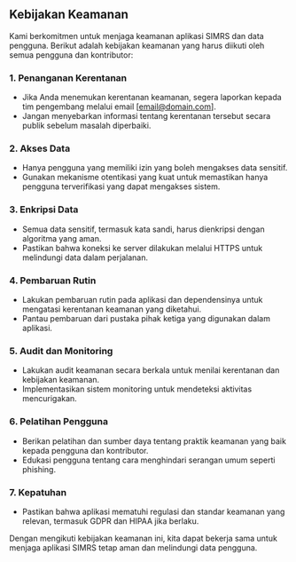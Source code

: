 ## Kebijakan Keamanan

Kami berkomitmen untuk menjaga keamanan aplikasi SIMRS dan data pengguna. Berikut adalah kebijakan keamanan yang harus diikuti oleh semua pengguna dan kontributor:

### 1. Penanganan Kerentanan
- Jika Anda menemukan kerentanan keamanan, segera laporkan kepada tim pengembang melalui email [email@domain.com].
- Jangan menyebarkan informasi tentang kerentanan tersebut secara publik sebelum masalah diperbaiki.

### 2. Akses Data
- Hanya pengguna yang memiliki izin yang boleh mengakses data sensitif.
- Gunakan mekanisme otentikasi yang kuat untuk memastikan hanya pengguna terverifikasi yang dapat mengakses sistem.

### 3. Enkripsi Data
- Semua data sensitif, termasuk kata sandi, harus dienkripsi dengan algoritma yang aman.
- Pastikan bahwa koneksi ke server dilakukan melalui HTTPS untuk melindungi data dalam perjalanan.

### 4. Pembaruan Rutin
- Lakukan pembaruan rutin pada aplikasi dan dependensinya untuk mengatasi kerentanan keamanan yang diketahui.
- Pantau pembaruan dari pustaka pihak ketiga yang digunakan dalam aplikasi.

### 5. Audit dan Monitoring
- Lakukan audit keamanan secara berkala untuk menilai kerentanan dan kebijakan keamanan.
- Implementasikan sistem monitoring untuk mendeteksi aktivitas mencurigakan.

### 6. Pelatihan Pengguna
- Berikan pelatihan dan sumber daya tentang praktik keamanan yang baik kepada pengguna dan kontributor.
- Edukasi pengguna tentang cara menghindari serangan umum seperti phishing.

### 7. Kepatuhan
- Pastikan bahwa aplikasi mematuhi regulasi dan standar keamanan yang relevan, termasuk GDPR dan HIPAA jika berlaku.

Dengan mengikuti kebijakan keamanan ini, kita dapat bekerja sama untuk menjaga aplikasi SIMRS tetap aman dan melindungi data pengguna.
